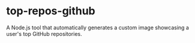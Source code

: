 # top-repos-github
A Node.js tool that automatically generates a custom image showcasing a user's top GitHub repositories.
